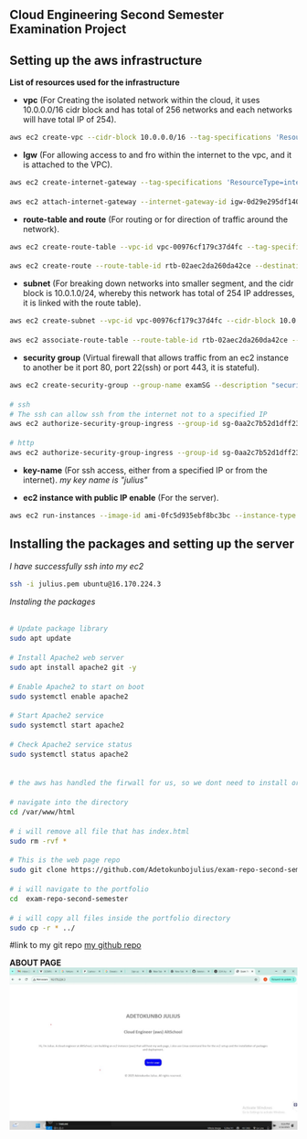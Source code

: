 ## **Cloud Engineering Second Semester Examination Project**

<!-- _This Exam uses the Modern Approach (AWS)_ -->

## **Setting up the aws infrastructure**

**List of resources used for the infrastructure**

- **vpc** (For Creating the isolated network within the cloud, it uses 10.0.0.0/16 cidr block and has total of 256 networks and each networks will have total IP of 254).

```bash
aws ec2 create-vpc --cidr-block 10.0.0.0/16 --tag-specifications 'ResourceType=vpc, Tags=[{Key=Name, Value=MyVPC}]'
```

- **Igw** (For allowing access to and fro within the internet to the vpc, and it is attached to the VPC).

```bash
aws ec2 create-internet-gateway --tag-specifications 'ResourceType=internet-gateway, Tags=[{Key=Name, Value=MyIGW}]'

aws ec2 attach-internet-gateway --internet-gateway-id igw-0d29e295df140798f --vpc-id vpc-00976cf179c37d4fc
```

- **route-table and route** (For routing or for direction of traffic around the network).

```bash
aws ec2 create-route-table --vpc-id vpc-00976cf179c37d4fc --tag-specification 'ResourceType=route-table, Tags=[{Key=Name, Value=MyPublicRouteTable}]'

aws ec2 create-route --route-table-id rtb-02aec2da260da42ce --destination-cidr-block 0.0.0.0/0 --gateway-id igw-0d29e295df140798f
```

- **subnet** (For breaking down networks into smaller segment, and the cidr block is 10.0.1.0/24, whereby this network has total of 254 IP addresses, it is linked with the route table).

```bash
aws ec2 create-subnet --vpc-id vpc-00976cf179c37d4fc --cidr-block 10.0.1.0/24 --region us-east-1 --tag-specification

aws ec2 associate-route-table --route-table-id rtb-02aec2da260da42ce --subnet-id subnet-0130bb2b3a6b76ab1 --region us-east-1
```

- **security group** (Virtual firewall that allows traffic from an ec2 instance to another be it port 80, port 22(ssh) or port 443, it is stateful).

```bash
aws ec2 create-security-group --group-name examSG --description "security group for ec2 instances" --vpc-id vpc-00976cf179c37d4fc

# ssh
# The ssh can allow ssh from the internet not to a specified IP
aws ec2 authorize-security-group-ingress --group-id sg-0aa2c7b52d1dff232 --protocol tcp --port 22 --cidr 0.0.0.0/0

# http
aws ec2 authorize-security-group-ingress --group-id sg-0aa2c7b52d1dff232 --protocol tcp --port 80 --cidr 0.0.0.0/0
```

- **key-name** (For ssh access, either from a specified IP or from the internet).
*my key name is "julius"*

- **ec2 instance with public IP enable** (For the server).

```bash
aws ec2 run-instances --image-id ami-0fc5d935ebf8bc3bc --instance-type t2.micro --key-name julius --subnet-id subnet-0130bb2b3a6b76ab1 --security-group-ids sg-0aa2c7b52d1dff232 --associate-public-ip-address --tag-specifications 'ResourceType=instance,Tags=[{Key=Name,Value=MyServer}]' 
```

## **Installing the packages and setting up the server**

_I have successfully ssh into my ec2_

```bash
ssh -i julius.pem ubuntu@16.170.224.3
```

_Instaling the packages_

```bash

# Update package library
sudo apt update

# Install Apache2 web server
sudo apt install apache2 git -y

# Enable Apache2 to start on boot
sudo systemctl enable apache2

# Start Apache2 service
sudo systemctl start apache2

# Check Apache2 service status
sudo systemctl status apache2


# the aws has handled the firwall for us, so we dont need to install or enable ufw

# navigate into the directory
cd /var/www/html 

# i will remove all file that has index.html
sudo rm -rvf *

# This is the web page repo
sudo git clone https://github.com/Adetokunbojulius/exam-repo-second-semester.git

# i will navigate to the portfolio
cd  exam-repo-second-semester

# i will copy all files inside the portfolio directory
sudo cp -r * ../
```

#link to my git repo
[my github repo](https://github.com/Adetokunbojulius/exam-repo-second-semester.git)

**ABOUT PAGE**
![AboutMe](./Exam-Screenshot.jpg)

<!-- ## **Using Ansible to install packages and deploy the git repo into the ec2 server**

## **The inventory**
**It takes in the IP address for the host, and ssh into the ec2 instance using the private key**
```yml
webservers:
  hosts:
    52.90.76.179:
      ansible_user: ubuntu
      ansible_ssh_private_key_file: /home/omokaro/AwsKey
```

## **The webserver role and default varaibles**

**The default variables**
```yml
---
# defaults file for webserver
# This file contains default variables for the webserver role.
# You can override these variables in your playbook or inventory files.
webserver_packages:
  - apache2
  - git

apache_service_name: apache2
apache_service: 
  name: "{{ apache_service_name }}"
  state: started
  enabled: true  
```

**The webserver role task**
```yml
---
# tasks file for webserver
- name: Update apt cache
  apt:
    update_cache: yes
  when: ansible_os_family == "Debian"

  # Ensure the apt cache is updated before installing packages
  # This task is only run on Debian-based systems
  # such as Ubuntu, which is common for web servers.
  # This task is idempotent, meaning it will not run if the cache is already up to date.

- name: Install web server & packages
  apt:
    name: "{{ item }}"
    state: present
    update_cache: yes
  with_items: "{{ webserver_packages }}"
  loop:
    - "{{ webserver_packages }}"

- name: Ensure Apache is running
  service:
    name: "{{ apache_service_name }}"
```


## **The git repo role and default variables**

**The default variables**
```yml
---
# defaults file for git-repo
my_git_repo: 'https://github.com/omokarogabriel/portfolio.git'
my_git_dest: '/var/www/html/portfolio'
my_git_version: 'main'
my_git_update: yes
my_git_force: yes
my_new_dest: '/var/www/html'
```

**The git repo role task**
```yml
---
# tasks file for git-repo
- name: Ensure git is installed
  apt:
    name: git
    state: present
  become: true


- name: Clone or update web application repo
  git:
    repo: '{{ my_git_repo }}'
    dest: '{{ my_git_dest }}'
    version: '{{ my_git_version }}'
    update: '{{ my_git_update }}'
    force: '{{ my_git_force }}'

- name: Ensure the web application directory and contents have correct permissions
  file:
    path: '{{ my_git_dest }}'
    state: directory
    recurse: yes
    mode: '0755'
    owner: ubuntu
    group: ubuntu
  become: true

- name: Move contents from portfolio to html
  shell: mv {{ my_git_dest }}/* {{ my_new_dest }}
  args:
    removes: '{{ my_git_dest }}'
  become: true


- name: Remove empty portfolio directory
  file:
    path: '{{ my_git_dest }}'
    state: absent
  become: true
```


## **The playbook**
**It runs all the tasks in the role**
```yml
---
- name: Apply webserver role on webservers and deploy git repository
  hosts: webservers
  become: yes
  roles:
    - webserver
    - git-repo
``` -->



<!-- ### **Below is the repo to the Ansible file**
*[ansible file repo](https://github.com/omokarogabriel/my-first-static-inv-ansible)* -->

<!-- ### **Below is the github repo link**
*[github repo](https://github.com/omokarogabriel/portfolio)* -->

<!-- paste the ip address in the browser -->
<!-- *The IP address where the web page is hosted*
- 52.90.76.179 -->

<!-- image of my web page -->

<!-- ```html
<img src="./exam.png" alt="Diagram" width="400" />
``` -->
<!-- **HOME PAGE**
![MyHome](./home.png) -->

<!-- **ABOUT PAGE**
![MyImage](./about.png) -->

<!-- **PROJECT PAGE**
![MyProjects](./projects.png) -->

<!-- **SERVICE PAGE**
![MyServices](./services.png) -->

<!-- **CONTACT PAGE**
![MyContact](./contact.png) -->
